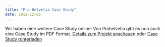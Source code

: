 ```yaml
---
title: "Pro Helvetia Case Study"
date: 2012-12-05
---
```


Wir haben eine weitere Case Study online: Von Prohelvetia gibt es nun auch eine Case Study im PDF Format. [Details zum Projekt anschauen](/de/referenzen/prohelvetia/) oder [Case Study runterladen](/de/referenzen/prohelvetia/)
